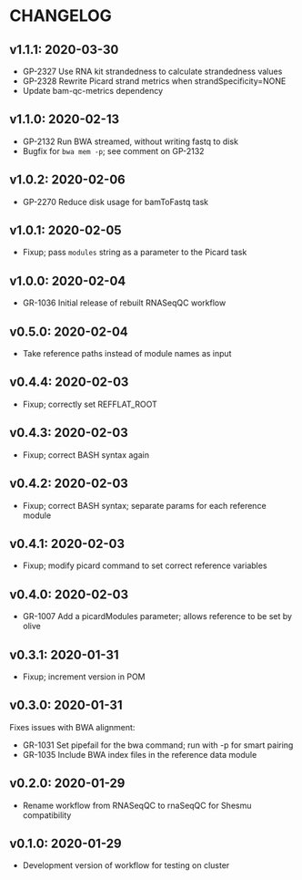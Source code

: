CHANGELOG
=========

v1.1.1: 2020-03-30
------------------

- GP-2327 Use RNA kit strandedness to calculate strandedness values
- GP-2328 Rewrite Picard strand metrics when strandSpecificity=NONE
- Update bam-qc-metrics dependency

v1.1.0: 2020-02-13
------------------

- GP-2132 Run BWA streamed, without writing fastq to disk
- Bugfix for `bwa mem -p`; see comment on GP-2132

v1.0.2: 2020-02-06
------------------

- GP-2270 Reduce disk usage for bamToFastq task

v1.0.1: 2020-02-05
------------------

- Fixup; pass `modules` string as a parameter to the Picard task

v1.0.0: 2020-02-04
------------------

- GR-1036 Initial release of rebuilt RNASeqQC workflow

v0.5.0: 2020-02-04
------------------

- Take reference paths instead of module names as input

v0.4.4: 2020-02-03
------------------

- Fixup; correctly set REFFLAT_ROOT

v0.4.3: 2020-02-03
------------------

- Fixup; correct BASH syntax again

v0.4.2: 2020-02-03
------------------

- Fixup; correct BASH syntax; separate params for each reference module

v0.4.1: 2020-02-03
------------------

- Fixup; modify picard command to set correct reference variables

v0.4.0: 2020-02-03
------------------

- GR-1007 Add a picardModules parameter; allows reference to be set by olive

v0.3.1: 2020-01-31
------------------

- Fixup; increment version in POM

v0.3.0: 2020-01-31
------------------

Fixes issues with BWA alignment:
- GR-1031 Set pipefail for the bwa command; run with -p for smart pairing
- GR-1035 Include BWA index files in the reference data module

v0.2.0: 2020-01-29
------------------

- Rename workflow from RNASeqQC to rnaSeqQC for Shesmu compatibility


v0.1.0: 2020-01-29
------------------

- Development version of workflow for testing on cluster
